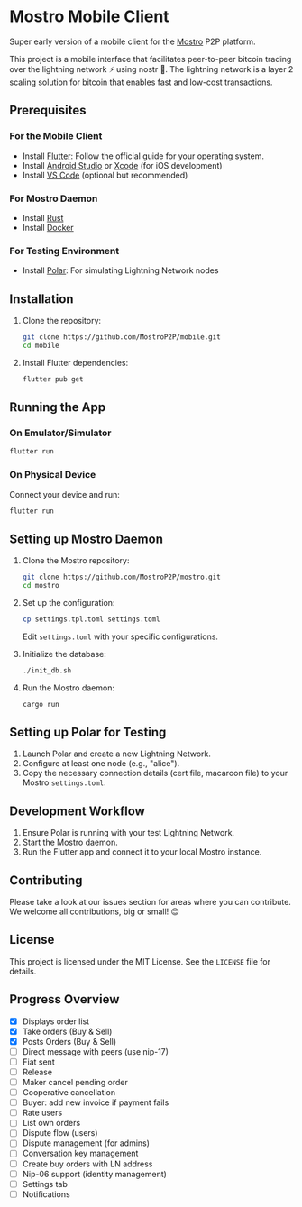 # Mostro Mobile Client

Super early version of a mobile client for the [Mostro](https://github.com/MostroP2P/mostro) P2P platform.

This project is a mobile interface that facilitates peer-to-peer bitcoin trading over the lightning network ⚡️ using nostr 🦩. The lightning network is a layer 2 scaling solution for bitcoin that enables fast and low-cost transactions.

## Prerequisites

### For the Mobile Client

- Install [Flutter](https://flutter.dev/docs/get-started/install): Follow the official guide for your operating system.
- Install [Android Studio](https://developer.android.com/studio) or [Xcode](https://developer.apple.com/xcode/) (for iOS development)
- Install [VS Code](https://code.visualstudio.com/) (optional but recommended)

### For Mostro Daemon

- Install [Rust](https://www.rust-lang.org/tools/install)
- Install [Docker](https://docs.docker.com/get-docker/)

### For Testing Environment

- Install [Polar](https://lightningpolar.com/): For simulating Lightning Network nodes

## Installation

1. Clone the repository:

   ```bash
   git clone https://github.com/MostroP2P/mobile.git
   cd mobile
   ```

2. Install Flutter dependencies:

   ```bash
   flutter pub get
   ```

## Running the App

### On Emulator/Simulator

```bash
flutter run
```

### On Physical Device

Connect your device and run:

```bash
flutter run
```

## Setting up Mostro Daemon

1. Clone the Mostro repository:

   ```bash
   git clone https://github.com/MostroP2P/mostro.git
   cd mostro
   ```

2. Set up the configuration:

   ```bash
   cp settings.tpl.toml settings.toml
   ```

   Edit `settings.toml` with your specific configurations.

3. Initialize the database:

   ```bash
   ./init_db.sh
   ```

4. Run the Mostro daemon:

   ```bash
   cargo run
   ```

## Setting up Polar for Testing

1. Launch Polar and create a new Lightning Network.
2. Configure at least one node (e.g., "alice").
3. Copy the necessary connection details (cert file, macaroon file) to your Mostro `settings.toml`.

## Development Workflow

1. Ensure Polar is running with your test Lightning Network.
2. Start the Mostro daemon.
3. Run the Flutter app and connect it to your local Mostro instance.

## Contributing

Please take a look at our issues section for areas where you can contribute. We welcome all contributions, big or small! 😊

## License

This project is licensed under the MIT License. See the `LICENSE` file for details.

## Progress Overview

- [x] Displays order list
- [x] Take orders (Buy & Sell)
- [x] Posts Orders (Buy & Sell)
- [ ] Direct message with peers (use nip-17)
- [ ] Fiat sent
- [ ] Release
- [ ] Maker cancel pending order
- [ ] Cooperative cancellation
- [ ] Buyer: add new invoice if payment fails
- [ ] Rate users
- [ ] List own orders
- [ ] Dispute flow (users)
- [ ] Dispute management (for admins)
- [ ] Conversation key management
- [ ] Create buy orders with LN address
- [ ] Nip-06 support (identity management)
- [ ] Settings tab
- [ ] Notifications
